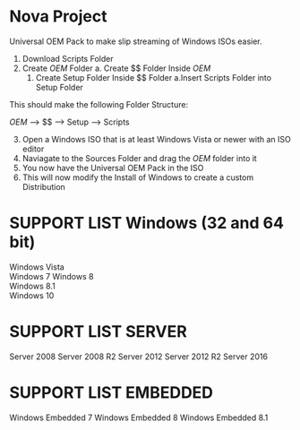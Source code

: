 # Nova Project

Universal OEM Pack to make slip streaming of Windows ISOs easier.

1. Download Scripts Folder
2. Create $OEM$ Folder
  a. Create $$ Folder Inside $OEM$
    1. Create Setup Folder Inside $$ Folder
      a.Insert Scripts Folder into Setup Folder
      
This should make the following Folder Structure:

$OEM$ --> $$ --> Setup --> Scripts

3. Open a Windows ISO that is at least Windows Vista or newer with an ISO editor
4. Naviagate to the Sources Folder and drag the $OEM$ folder into it
5. You now have the Universal OEM Pack in the ISO
6. This will now modify the Install of Windows to create a custom Distribution

SUPPORT LIST Windows (32 and 64 bit)
=============
Windows Vista         
Windows 7
Windows 8                          
Windows 8.1                     
Windows 10                         

SUPPORT LIST SERVER
===========
Server 2008
Server 2008 R2 
Server 2012
Server 2012 R2
Server 2016

SUPPORT LIST EMBEDDED
===================
 Windows Embedded 7
 Windows Embedded 8
 Windows Embedded 8.1
